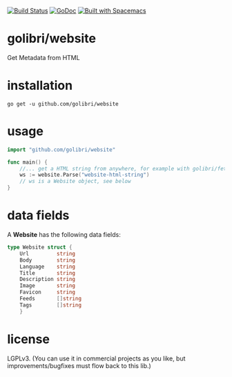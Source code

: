 [![Build Status](https://travis-ci.org/golibri/website.svg?branch=master)](https://travis-ci.org/golibri/website)
[![GoDoc](https://godoc.org/github.com/golibri/website?status.svg)](https://godoc.org/github.com/golibri/website)
[![Built with Spacemacs](https://cdn.rawgit.com/syl20bnr/spacemacs/442d025779da2f62fc86c2082703697714db6514/assets/spacemacs-badge.svg)](http://github.com/syl20bnr/spacemacs)

# golibri/website
Get Metadata from HTML

# installation
`go get -u github.com/golibri/website`

# usage
````go
import "github.com/golibri/website"

func main() {
    //... get a HTML string from anywhere, for example with golibri/fetch
    ws := website.Parse("website-html-string")
    // ws is a Website object, see below
}
````

# data fields
A **Website** has the following data fields:

````go
type Website struct {
    Url         string
    Body        string
    Language    string
    Title       string
    Description string
    Image       string
    Favicon     string
    Feeds       []string
    Tags        []string
    }
````

# license
LGPLv3. (You can use it in commercial projects as you like, but improvements/bugfixes must flow back to this lib.)
